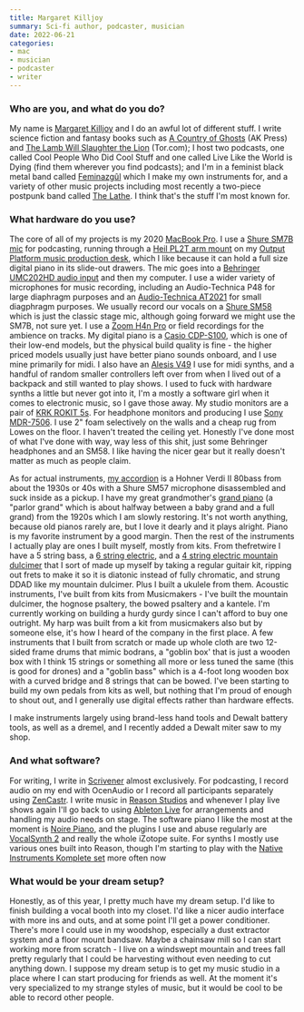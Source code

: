 ```yaml
---
title: Margaret Killjoy
summary: Sci-fi author, podcaster, musician
date: 2022-06-21
categories:
- mac
- musician
- podcaster
- writer
---
```


### Who are you, and what do you do?

My name is [Margaret Killjoy](https://twitter.com/magpiekilljoy "Margaret's Twitter account.") and I do an awful lot of different stuff. I write science fiction and fantasy books such as [A Country of Ghosts](https://www.akpress.org/countryofghosts.html "Margaret's speculative fiction novel.") (AK Press) and [The Lamb Will Slaughter the Lion](https://publishing.tor.com/thelambwillslaughterthelion-margaretkilljoy/9780765397355/ "Margaret's novel.") (Tor.com); I host two podcasts, one called Cool People Who Did Cool Stuff and one called Live Like the World is Dying (find them wherever you find podcasts); and I'm in a feminist black metal band called [Feminazgûl](https://feminazgul.bandcamp.com/ "Margaret's black metal band.") which I make my own instruments for, and a variety of other music projects including most recently a two-piece postpunk band called [The Lathe](https://thelathe.bandcamp.com/ "Margaret's postpunk band."). I think that's the stuff I'm most known for.

### What hardware do you use?

The core of all of my projects is my 2020 [MacBook Pro][macbook-pro]. I use a [Shure SM7B mic][sm7b] for podcasting, running through a [Heil PL2T arm mount][pl-2t] on my [Output Platform music production desk][platform], which I like because it can hold a full size digital piano in its slide-out drawers. The mic goes into a [Behringer UMC202HD audio input][umc202hd] and then my computer. I use a wider variety of microphones for music recording, including an Audio-Technica P48 for large diaphragm purposes and an [Audio-Technica AT2021][at2021] for small diagphragm purposes. We usually record our vocals on a [Shure SM58][sm58] which is just the classic stage mic, although going forward we might use the SM7B, not sure yet. I use a [Zoom H4n Pro][h4n-pro] or field recordings for the ambience on tracks. My digital piano is a [Casio CDP-S100][cdp-s100], which is one of their low-end models, but the physical build quality is fine - the higher priced models usually just have better piano sounds onboard, and I use mine primarily for midi. I also have an [Alesis V49][v49] I use for midi synths, and a handful of random smaller controllers left over from when I lived out of a backpack and still wanted to play shows. I used to fuck with hardware synths a little but never got into it, I'm a mostly a software girl when it comes to electronic music, so I gave those away. My studio monitors are a pair of [KRK ROKIT 5s][rokit-5]. For headphone monitors and producing I use [Sony MDR-7506][mdr-7506]. I use 2" foam selectively on the walls and a cheap rug from Lowes on the floor. I haven't treated the ceiling yet. Honestly I've done most of what I've done with way, way less of this shit, just some Behringer headphones and an SM58. I like having the nicer gear but it really doesn't matter as much as people claim.

As for actual instruments, [my accordion](https://www.instagram.com/p/CSNHOlcnnMA/ "An Instagram video of Margaret playing the accordion.") is a Hohner Verdi II 80bass from about the 1930s or 40s with a Shure SM57 microphone disassembled and suck inside as a pickup. I have my great grandmother's [grand piano](https://www.instagram.com/p/CabE8Rnv6vQ/ "An Instagram video of Margaret playing a parlor grand piano.") (a "parlor grand" which is about halfway between a baby grand and a full grand) from the 1920s which I am slowly restoring. It's not worth anything, because old pianos rarely are, but I love it dearly and it plays alright. Piano is my favorite instrument by a good margin. Then the rest of the instruments I actually play are ones I built myself, mostly from kits. From thefretwire I have a 5 string bass, a [6 string electric](https://www.instagram.com/p/CRcgax2BjZn/ "An Instagram photo of Margaret's home-built electric guitar."), and a [4 string electric mountain dulcimer](https://www.instagram.com/p/CX2dw5QsUor/ "An Instagram photo of Margaret's home-built dulcimer.") that I sort of made up myself by taking a regular guitair kit, ripping out frets to make it so it is diatonic instead of fully chromatic, and strung DDAD like my mountain dulcimer. Plus I built a ukulele from them. Acoustic instruments, I've built from kits from Musicmakers - I've built the mountain dulcimer, the hognose psaltery, the bowed psaltery and a kantele. I'm currently working on building a hurdy gurdy since I can't afford to buy one outright. My harp was built from a kit from musicmakers also but by someone else, it's how I heard of the company in the first place. A few instruments that I built from scratch or made up whole cloth are two 12-sided frame drums that mimic bodrans, a "goblin box' that is just a wooden box with I think 15 strings or something all more or less tuned the same (this is good for drones) and a "goblin bass" which is a 4-foot long wooden box with a curved bridge and 8 strings that can be bowed. I've been starting to build my own pedals from kits as well, but nothing that I'm proud of enough to shout out, and I generally use digital effects rather than hardware effects.

I make instruments largely using brand-less hand tools and Dewalt battery tools, as well as a dremel, and I recently added a Dewalt miter saw to my shop.

### And what software?

For writing, I write in [Scrivener][] almost exclusively. For podcasting, I record audio on my end with OcenAudio or I record all participants separately using [ZenCastr][]. I write music in [Reason Studios][reason] and whenever I play live shows again I'll go back to using [Ableton Live][live] for arrangements and handling my audio needs on stage. The software piano I like the most at the moment is [Noire Piano][noire], and the plugins I use and abuse regularly are [VocalSynth 2][vocalsynth-2] and really the whole iZotope suite. For synths I mostly use various ones built into Reason, though I'm starting to play with the [Native Instruments Komplete set][komplete] more often now

### What would be your dream setup?

Honestly, as of this year, I pretty much have my dream setup. I'd like to finish building a vocal booth into my closet. I'd like a nicer audio interface with more ins and outs, and at some point I'll get a power conditioner. There's more I could use in my woodshop, especially a dust extractor system and a floor mount bandsaw. Maybe a chainsaw mill so I can start working more from scratch - I live on a windswept mountain and trees fall pretty regularly that I could be harvesting without even needing to cut anything down. I suppose my dream setup is to get my music studio in a place where I can start producing for friends as well. At the moment it's very specialized to my strange styles of music, but it would be cool to be able to record other people.

[at2021]: https://www.audio-technica.com/en-us/at2021 "A condenser microphone."
[cdp-s100]: https://support.casio.com/global/en/emi/manual/CDP-S100/ "A digital piano."
[h4n-pro]: https://zoomcorp.com "A digital audio recorder."
[komplete]: https://www.native-instruments.com/en/catalog/komplete/ "An instruments and sound effect collection."
[live]: https://www.ableton.com/en/live/ "Musical creation software."
[macbook-pro]: https://www.apple.com/macbook-pro/ "A laptop."
[mdr-7506]: http://web.archive.org/web/20230522193817/https://www.amazon.com/Sony-MDR7506-Professional-Diaphragm-Headphone/dp/B000AJIF4E "Studio-quality headphones."
[noire]: https://www.native-instruments.com/en/products/komplete/keys/noire/ "A software piano."
[pl-2t]: https://heilsound.com/product/pl2t/ "A microphone boom arm."
[platform]: https://output.com/resources/studio-gear "A desk designed for musical equipment."
[reason]: https://www.reasonstudios.com/ "A virtual studio rack for creating music."
[rokit-5]: https://www.krkmusic.com/krk-studio-monitor-speakers/rokit/rokit-5.html "Studio monitors."
[scrivener]: http://www.literatureandlatte.com/scrivener.php "A Mac text editor aimed at writers."
[sm58]: https://www.shure.com:443/americas/products/microphones/sm/sm58-vocal-microphone "A vocal microphone."
[sm7b]: https://www.shure.com:443/americas/products/microphones/sm/sm7b-vocal-microphone "A dynamic microphone."
[umc202hd]: https://www.behringer.com/product.html?modelCode=P0BJZ "A USB audio interface."
[v49]: https://www.alesis.com/products/view/v49 "A MIDI keyboard."
[vocalsynth-2]: https://www.izotope.com/en/products/vocalsynth.html "An audio plugin for working with voices."
[zencastr]: https://zencastr.com/ "A service for recording audio."
